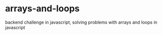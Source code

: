 # arrays-and-loops
backend challenge in javascript, solving problems with arrays and loops in javascript

